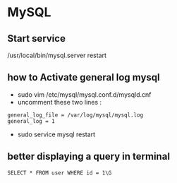 # MySQL

## Start service
/usr/local/bin/mysql.server restart

## how to Activate general log mysql

- sudo vim /etc/mysql/mysql.conf.d/mysqld.cnf
- uncomment these two lines :
```
general_log_file = /var/log/mysql/mysql.log
general_log = 1
```
- sudo service mysql restart

## better displaying a query in terminal
```
SELECT * FROM user WHERE id = 1\G
```

